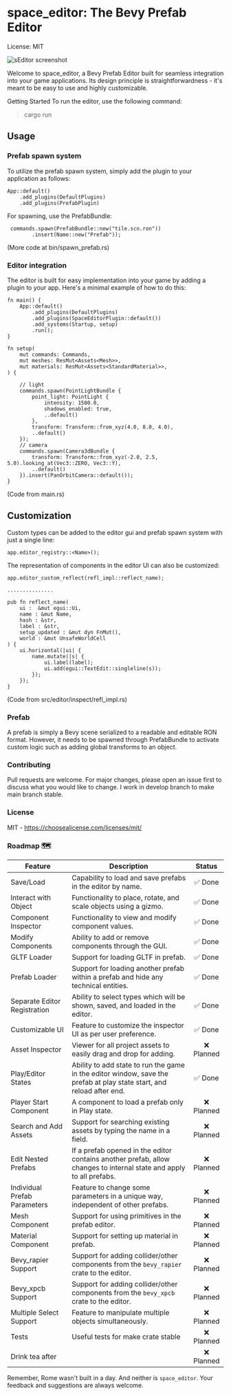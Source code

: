 # space_editor: The Bevy Prefab Editor
License: MIT 

![sEditor screenshot](https://github.com/rewin123/space_editor/blob/main/showcase.png)

Welcome to space_editor, a Bevy Prefab Editor built for seamless integration into your game applications. Its design principle is straightforwardness - it's meant to be easy to use and highly customizable.

Getting Started
To run the editor, use the following command:
> cargo run 


## Usage
### Prefab spawn system
To utilize the prefab spawn system, simply add the plugin to your application as follows:
```
App::default()
    .add_plugins(DefaultPlugins)
    .add_plugins(PrefabPlugin)
```

For spawning, use the PrefabBundle:
```
 commands.spawn(PrefabBundle::new("tile.scn.ron"))
        .insert(Name::new("Prefab"));
```

(More code at bin/spawn_prefab.rs)


### Editor integration
The editor is built for easy implementation into your game by adding a plugin to your app. Here's a minimal example of how to do this:

```
fn main() {
    App::default()
        .add_plugins(DefaultPlugins)
        .add_plugins(SpaceEditorPlugin::default())
        .add_systems(Startup, setup)
        .run();
}

fn setup(
    mut commands: Commands,
    mut meshes: ResMut<Assets<Mesh>>,
    mut materials: ResMut<Assets<StandardMaterial>>,
) {
    
    // light
    commands.spawn(PointLightBundle {
        point_light: PointLight {
            intensity: 1500.0,
            shadows_enabled: true,
            ..default()
        },
        transform: Transform::from_xyz(4.0, 8.0, 4.0),
        ..default()
    });
    // camera
    commands.spawn(Camera3dBundle {
        transform: Transform::from_xyz(-2.0, 2.5, 5.0).looking_at(Vec3::ZERO, Vec3::Y),
        ..default()
    }).insert(PanOrbitCamera::default());
}
```

(Code from main.rs)

## Customization
Custom types can be added to the editor gui and prefab spawn system with just a single line:

```
app.editor_registry::<Name>();
```
The representation of components in the editor UI can also be customized:
```
app.editor_custom_reflect(refl_impl::reflect_name);

...............

pub fn reflect_name(
    ui :  &mut egui::Ui,
    name : &mut Name,
    hash : &str,
    label : &str,
    setup_updated : &mut dyn FnMut(),
    world : &mut UnsafeWorldCell
) {
    ui.horizontal(|ui| {
        name.mutate(|s| {
            ui.label(label);
            ui.add(egui::TextEdit::singleline(s));
        });
    });
}
```
(Code from src/editor/inspect/refl_impl.rs)

### Prefab
A prefab is simply a Bevy scene serialized to a readable and editable RON format. However, it needs to be spawned through PrefabBundle to activate custom logic such as adding global transforms to an object.

### Contributing
Pull requests are welcome. For major changes, please open an issue first to discuss what you would like to change. I work in develop branch to make main branch stable.

### License
MIT - https://choosealicense.com/licenses/mit/

### Roadmap 🗺️


| Feature                          | Description                                                                                                              | Status    |
|----------------------------------|--------------------------------------------------------------------------------------------------------------------------|:---------:|
| Save/Load                        | Capability to load and save prefabs in the editor by name.                                                               | ✅ Done    |
| Interact with Object             | Functionality to place, rotate, and scale objects using a gizmo.                                                         | ✅ Done    |
| Component Inspector              | Functionality to view and modify component values.                                                                       | ✅ Done    |
| Modify Components                | Ability to add or remove components through the GUI.                                                                     | ✅ Done    |
| GLTF Loader                      | Support for loading GLTF in prefab.                                                                                      | ✅ Done    |
| Prefab Loader                    | Support for loading another prefab within a prefab and hide any technical entities.                                      | ✅ Done    |
| Separate Editor Registration     | Ability to select types which will be shown, saved, and loaded in the editor.                                            | ✅ Done    |
| Customizable UI                  | Feature to customize the inspector UI as per user preference.                                                            | ✅ Done    |
| Asset Inspector                  | Viewer for all project assets to easily drag and drop for adding.                                                        | ❌ Planned |
| Play/Editor States               | Ability to add state to run the game in the editor window, save the prefab at play state start, and reload after end.    | ✅ Done |
| Player Start Component           | A component to load a prefab only in Play state.                                                                         | ❌ Planned |
| Search and Add Assets            | Support for searching existing assets by typing the name in a field.                                                     | ❌ Planned |
| Edit Nested Prefabs              | If a prefab opened in the editor contains another prefab, allow changes to internal state and apply to all prefabs.      | ❌ Planned |
| Individual Prefab Parameters     | Feature to change some parameters in a unique way, independent of other prefabs.                                         | ❌ Planned |
| Mesh Component                   | Support for using primitives in the prefab editor.                                                                       | ❌ Planned |
| Material Component               | Support for setting up material in prefab.                                                                               | ❌ Planned |
| Bevy_rapier Support              | Support for adding collider/other components from the `bevy_rapier` crate to the editor.                                 | ❌ Planned |
| Bevy_xpcb Support                | Support for adding collider/other components from the `bevy_xpcb` crate to the editor.                                   | ❌ Planned |
| Multiple Select Support          | Feature to manipulate multiple objects simultaneously.                                                                   | ❌ Planned |
| Tests                            | Useful tests for make crate stable                                                                                       | ❌ Planned |
| Drink tea after                  |                                                                                                                          | ❌ Planned |

Remember, Rome wasn't built in a day. And neither is `space_editor`. Your feedback and suggestions are always welcome.

